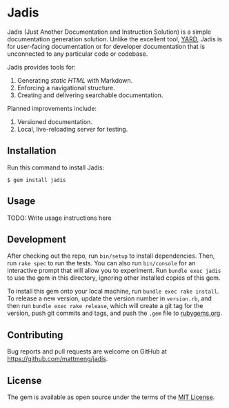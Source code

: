 # Jadis

Jadis (Just Another Documentation and Instruction Solution) is a simple documentation generation solution.  Unlike the excellent tool, [YARD](http://yardoc.org/), Jadis is for user-facing documentation or for developer documentation that is unconnected to any particular code or codebase.

Jadis provides tools for:

1. Generating *static HTML* with Markdown.
2. Enforcing a navigational structure.
3. Creating and delivering searchable documentation.

Planned improvements include:

1. Versioned documentation.
2. Local, live-reloading server for testing.

## Installation

Run this command to install Jadis:

    $ gem install jadis

## Usage

TODO: Write usage instructions here

## Development

After checking out the repo, run `bin/setup` to install dependencies. Then, run `rake spec` to run the tests. You can also run `bin/console` for an interactive prompt that will allow you to experiment. Run `bundle exec jadis` to use the gem in this directory, ignoring other installed copies of this gem.

To install this gem onto your local machine, run `bundle exec rake install`. To release a new version, update the version number in `version.rb`, and then run `bundle exec rake release`, which will create a git tag for the version, push git commits and tags, and push the `.gem` file to [rubygems.org](https://rubygems.org).

## Contributing

Bug reports and pull requests are welcome on GitHub at https://github.com/mattmeng/jadis.

## License

The gem is available as open source under the terms of the [MIT License](http://opensource.org/licenses/MIT).
